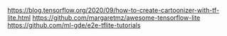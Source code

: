 

<!--
 * @version:
 * @Author:  StevenJokess https://github.com/StevenJokess
 * @Date: 2020-11-07 20:42:42
 * @LastEditors:  StevenJokess https://github.com/StevenJokess
 * @LastEditTime: 2020-11-07 20:43:33
 * @Description:
 * @TODO::
 * @Reference:
-->
https://blog.tensorflow.org/2020/09/how-to-create-cartoonizer-with-tf-lite.html
https://github.com/margaretmz/awesome-tensorflow-lite
https://github.com/ml-gde/e2e-tflite-tutorials
